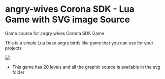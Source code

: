 # angry-wives Corona SDK - Lua Game with SVG image Source
Game source for angry wives Corona SDK Game

This is a simple Lua base angry birds like game that you can use for your projects

![](https://chanaka3d.github.io/mat/aw/04-4-retina-1136x640.png)

- This game has 20 levels and all the graphic source is available in the svg folder

